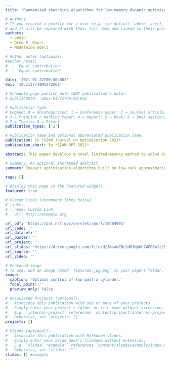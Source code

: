 ```yaml
---
title: 'Randomized sketching algorithms for low-memory dynamic optimization'

# Authors
# If you created a profile for a user (e.g. the default `admin` user), write the username (folder name) here
# and it will be replaced with their full name and linked to their profile.
authors:
  - admin
  - Drew P. Kouri
  - Madeleine Udell

# Author notes (optional)
#author_notes:
#  - 'Equal contribution'
#  - 'Equal contribution'

date: '2021-01-22T00:00:00Z'
doi: '10.1137/19M1272561'

# Schedule page publish date (NOT publication's date).
# publishDate: '2021-01-22T00:00:00Z'

# Publication type.
# Legend: 0 = Uncategorized; 1 = Conference paper; 2 = Journal article;
# 3 = Preprint / Working Paper; 4 = Report; 5 = Book; 6 = Book section;
# 7 = Thesis; 8 = Patent
publication_types: ['2']

# Publication name and optional abbreviated publication name.
publication: In *SIAM Journal on Optimization 2021*
publication_short: In *SIAM-OPT 2021*

abstract: This paper develops a novel limited-memory method to solve dynamic optimization problems. The memory requirements for such problems often present a major obstacle, particularly for problems with PDE constraints such as optimal fow control, full waveform inversion, and optical tomography. In these problems, PDE constraints uniquely determine the state of a physical system for a given control; the goal is to fnd the value of the control that minimizes an objective. While the control is often low dimensional, the state is typically more expensive to store. This paper suggests using randomized matrix approximation to compress the state as it is generated and shows how to use the compressed state to reliably solve the original dynamic optimization problem. Concretely, the compressed state is used to compute approximate gradients and to apply the Hessian to vectors. The approximation error in these quantities is controlled by the target rank of the sketch. This approximate frst- and second-order information can readily be used in any optimization algorithm. As an example, we develop a sketched trust-region method that adaptively chooses the target rank using a posteriori error information and provably converges to a stationary point of the original problem. Numerical experiments with the sketched trust-region method show promising performance on challenging problems such as the optimal control of an advection-reaction-difusion equation and the optimal control of fuid fow past a cylinder.

# Summary. An optional shortened abstract.
summary: Inexact optimization algorithms built on low-rank approximations of the PDE solutions is sufficient to find optimal control vectors. #Lorem ipsum dolor sit amet, consectetur adipiscing elit. Duis posuere tellus ac convallis placerat. Proin tincidunt magna sed ex sollicitudin condimentum.

tags: []

# Display this page in the Featured widget?
featured: true

# Custom links (uncomment lines below)
# links:
# - name: Custom Link
#   url: http://example.org

url_pdf: 'https://par.nsf.gov/servlets/purl/10284903'
url_code: ''
url_dataset: ''
url_poster: ''
url_project: ''
url_slides: 'https://drive.google.com/file/d/1AsakZBc2dMINphU7WFE041z25h45_4Of/view?usp=sharing'
url_source: ''
url_video: ''

# Featured image
# To use, add an image named `featured.jpg/png` to your page's folder.
image:
  caption: 'Optimal control of fow past a cylinder.'
  focal_point: ''
  preview_only: false

# Associated Projects (optional).
#   Associate this publication with one or more of your projects.
#   Simply enter your project's folder or file name without extension.
#   E.g. `internal-project` references `content/project/internal-project/index.md`.
#   Otherwise, set `projects: []`.
projects: []

# Slides (optional).
#   Associate this publication with Markdown slides.
#   Simply enter your slide deck's filename without extension.
#   E.g. `slides: "example"` references `content/slides/example/index.md`.
#   Otherwise, set `slides: ""`.
slides: [] #example
---
```


